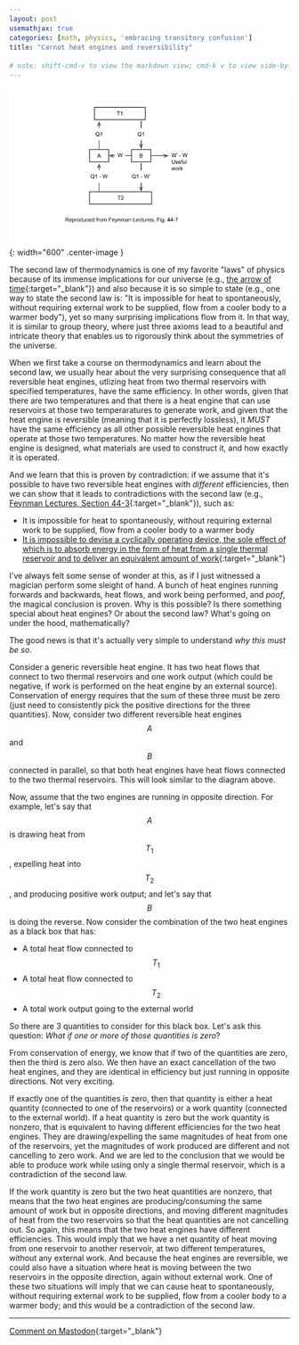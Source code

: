 ```yaml
---
layout: post
usemathjax: true
categories: [math, physics, 'embracing transitory confusion']
title: "Carnot heat engines and reversibility"

# note: shift-cmd-v to view the markdown view; cmd-k v to view side-by-side, then can do 'toggle preview locking' command in the 3 dots in the preview tab
---
```



![Reversible engines](/assets/images/Carnot.png){: width="600" .center-image }

The second law of thermodynamics is one of my favorite "laws" of physics because of its immense implications for our universe (e.g., [the arrow of time](https://en.wikipedia.org/wiki/Arrow_of_time){:target="_blank"}) and also because it is so simple to state (e.g., one way to state the second law is: "It is impossible for heat to spontaneously, without requiring external work to be supplied, flow from a cooler body to a warmer body"), yet so many surprising implications flow from it. In that way, it is similar to group theory, where just three axioms lead to a beautiful and intricate theory that enables us to rigorously think about the symmetries of the universe.

When we first take a course on thermodynamics and learn about the second law, we usually hear about the very surprising consequence that all reversible heat engines, utlizing heat from two thermal reservoirs with specified temperatures, have the same efficiency. In other words, given that there are two temperatures and that there is a heat engine that can use reservoirs at those two temperaratures to generate work, and given that the heat engine is reversible (meaning that it is perfectly lossless), it *MUST* have the same efficiency as all other possible reversible heat engines that operate at those two temperatures. No matter how the reversible heat engine is designed, what materials are used to construct it, and how exactly it is operated.

And we learn that this is proven by contradiction: if we assume that it's possible to have two reversible heat engines with *different* efficiencies, then we can show that it leads to contradictions with the second law (e.g., [Feynman Lectures, Section 44-3](https://www.feynmanlectures.caltech.edu/I_44.html){:target="_blank"}), such as:

- It is impossible for heat to spontaneously, without requiring external work to be supplied, flow from a cooler body to a warmer body
- [It is impossible to devise a cyclically operating device, the sole effect of which is to absorb energy in the form of heat from a single thermal reservoir and to deliver an equivalent amount of work](https://en.wikipedia.org/wiki/Second_law_of_thermodynamics#Relation_between_Kelvin's_statement_and_Planck's_proposition){:target="_blank"}

I've always felt some sense of wonder at this, as if I just witnessed a magician perform some sleight of hand. A bunch of heat engines running forwards and backwards, heat flows, and work being performed, and *poof*, the magical conclusion is proven. Why is this possible? Is there something special about heat engines? Or about the second law? What's going on under the hood, mathematically?

The good news is that it's actually very simple to understand *why this must be so*. 

Consider a generic reversible heat engine. It has two heat flows that connect to two thermal reservoirs and one work output (which could be negative, if work is performed on the heat engine by an external source). Conservation of energy requires that  the sum of these three must be zero (just need to consistently pick the positive directions for the three quantities). Now, consider two different reversible heat engines $$A$$ and $$B$$ connected in parallel, so that both heat engines have heat flows connected to the two thermal reservoirs. This will look similar to the diagram above.

Now, assume that the two engines are running in opposite direction. For example, let's say that $$A$$ is drawing heat from $$T_1$$, expelling heat into $$T_2$$, and producing positive work output; and let's say that $$B$$ is doing the reverse. Now consider the combination of the two heat engines as a black box that has:
- A total heat flow connected to $$T_1$$
- A total heat flow connected to $$T_2$$
- A total work output going to the external world

So there are 3 quantities to consider for this black box. Let's ask this question: *What if one or more of those quantities is zero*?

From conservation of energy, we know that if two of the quantities are zero, then the third is zero also. We then have an exact cancellation of the two heat engines, and they are identical in efficiency but just running in opposite directions. Not very exciting. 

If exactly one of the quantities is zero, then that quantity is either a heat quantity (connected to one of the reservoirs) or a work quantity (connected to the external world). If a heat quantity is zero but the work quantity is nonzero, that is equivalent to having different efficiencies for the two heat engines. They are drawing/expelling the same magnitudes of heat from one of the reservoirs, yet the magnitudes of work produced are different and not cancelling to zero work. And we are led to the conclusion that we would be able to produce work while using only a single thermal reservoir, which is a contradiction of the second law.

If the work quantity is zero but the two heat quantities are nonzero, that means that the two heat engines are producing/consuming the same amount of work but in opposite directions, and moving different magnitudes of heat from the two reservoirs so that the heat quantities are not cancelling out. So again, this means that the two heat engines have different efficiencies. This would imply that we have a net quantity of heat moving from one reservoir to another reservoir, at two different temperatures, without any external work. And because the heat engines are reversible, we could also have a situation where heat is moving between the two reservoirs in the opposite direction, again without external work. One of these two situations will imply that we can cause heat to spontaneously, without requiring external work to be supplied, flow from a cooler body to a warmer body; and this would be a contradiction of the second law.

---

[Comment on Mastodon](https://hachyderm.io/@Sunfishstanford/109960227623861947){:target="_blank"}
